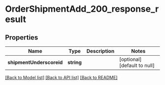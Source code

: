 # OrderShipmentAdd_200_response_result

## Properties
Name | Type | Description | Notes
------------ | ------------- | ------------- | -------------
**shipmentUnderscoreid** | **string** |  | [optional] [default to null]

[[Back to Model list]](../README.md#documentation-for-models) [[Back to API list]](../README.md#documentation-for-api-endpoints) [[Back to README]](../README.md)


